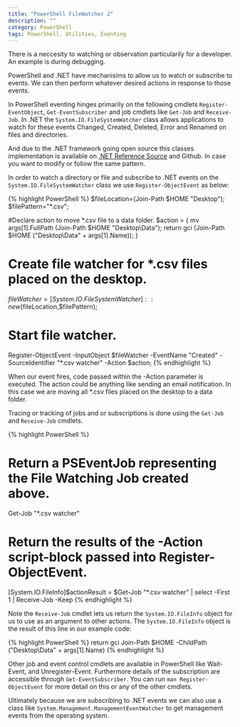 ```yaml
---
title: "PowerShell FileWatcher 2"
description: ""
category: PowerShell
tags: PowerShell, Utilities, Eventing
---
```



There is a neccesity to watching or observation particularily for a developer. 
An example is during debugging.

PowerShell and .NET have mechanisims to allow us to watch or subscribe to events. We can then perform whatever desired actions in response to those events.

In PowerShell eventing hinges primarily on the following cmdlets `Register-EventObject`, `Get-EventSubscriber` and job cmdlets like `Get-Job` and `Receive-Job`. In .NET the `System.IO.FileSystemWatcher` class allows applications to watch for these events Changed, Created, Deleted, Error and Renamed on files and directories.

And due to the .NET framework going open source this classes implementation is available on [.NET Reference Source]("https://referencesource.microsoft.com/") and Github. In case you want to modify or follow the same pattern.

In order to watch a directory or file and subscribe to .NET events on the `System.IO.FileSystemWatcher` class we use `Register-ObjectEvent` as below:

{% highlight PowerShell %}
$fileLocation=(Join-Path $HOME "Desktop");
$filePattern="*.csv";

#Declare action to move *.csv file to a data folder.
$action = 
{
  mv args[1].FullPath (Join-Path $HOME "Desktop\Data");
  return gci (Join-Path $HOME ("Desktop\Data\" + args[1].Name));
} 

# Create file watcher for *.csv files placed on the desktop. 
$fileWatcher=[System.IO.FileSystemWatcher]::new($fileLocation,$filePattern);

# Start file watcher.
Register-ObjectEvent -InputObject $fileWatcher -EventName "Created" -SourceIdentifier "*.csv watcher" -Action $action;
{% endhighlight %}

When our event fires, code passed within the  -Action parameter is executed. 
The action could be anything like sending an email notification. In this case we are moving all *.csv files placed on the desktop to a data folder.



Tracing or tracking of jobs and or subscriptions is done using the `Get-Job` and `Receive-Job` cmdlets.


{% highlight PowerShell %}
# Return a PSEventJob representing the File Watching Job created above.
Get-Job "*.csv watcher"

# Return the results of the -Action script-block passed into Register-ObjectEvent.
[System.IO.FileInfo]$actionResult =
$Get-Job "*.csv watcher" | select -First 1 | Receive-Job -Keep
{% endhighlight %}

Note the `Receive-Job` cmdlet lets us return the `System.IO.FileInfo` object for us to use as an argument to other actions. 
The `System.IO.FileInfo` object is the result of this line in our example code:

{% highlight PowerShell %}
return gci Join-Path $HOME -ChildPath ("Desktop\Data\" + args[1].Name)
{% endhighlight %}

Other job and event control cmdlets are available in PowerShell like Wait-Event, and Unregister-Event.
Furthermore details of the subscription are accessible through `Get-EventSubscriber`.
You can run `man Register-ObjectEvent` for more detail on this or any of the other cmdlets.  

Ultimately because we are subscribing to .NET events we can also use a class like `System.Management.ManagementEventWatcher` to get management events from the operating system.